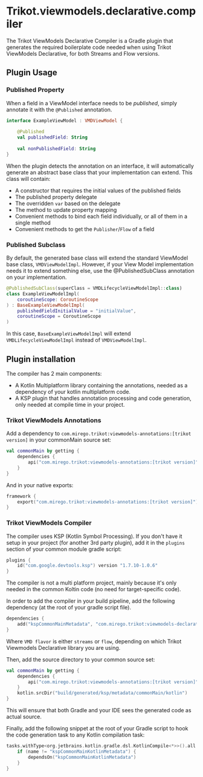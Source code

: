 # Trikot.viewmodels.declarative.compiler

The Trikot ViewModels Declarative Compiler is a Gradle plugin that generates the required boilerplate code needed when using Trikot ViewModels Declarative, for both Streams and Flow versions.

## Plugin Usage

### Published Property

When a field in a ViewModel interface needs to be *published*, simply annotate it with the `@Published` annotation.

```kotlin
interface ExampleViewModel : VMDViewModel {
    
    @Published
    val publishedField: String
    
    val nonPublishedField: String
}
```

When the plugin detects the annotation on an interface, it will automatically generate an abstract base class that your implementation can extend. This class will contain:
- A constructor that requires the initial values of the published fields
- The published property delegate
- The overridden `var` based on the delegate
- The method to update property mapping
- Convenient methods to bind each field individually, or all of them in a single method
- Convenient methods to get the `Publisher`/`Flow` of a field

### Published Subclass

By default, the generated base class will extend the standard ViewModel base class, `VMDViewModelImpl`. 
However, if your View Model implementation needs it to extend something else, use the @PublishedSubClass annotation on your implementation.

```kotlin
@PublishedSubClass(superClass = VMDLifecycleViewModelImpl::class)
class ExampleViewModelImpl(
    coroutineScope: CoroutineScope
) : BaseExampleViewModelImpl(
    publishedFieldInitialValue = "initialValue",
    coroutineScope = CoroutineScope
)
```

In this case, `BaseExampleViewModelImpl` will extend `VMDLifecycleViewModelImpl` instead of `VMDViewModelImpl`.


## Plugin installation

The compiler has 2 main components:
- A Kotlin Multiplatform library containing the annotations, needed as a dependency of your kotlin multiplatform code.
- A KSP plugin that handles annotation processing and code generation, only needed at compile time in your project.

### Trikot ViewModels Annotations

Add a dependency to `com.mirego.trikot:viewmodels-annotations:[trikot version]` in your commonMain source set:

```kotlin
val commonMain by getting {
    dependencies {
        api("com.mirego.trikot:viewmodels-annotations:[trikot version]")
    }
}
```

And in your native exports:
```kotlin
framework {
    export("com.mirego.trikot:viewmodels-annotations:[trikot version]")
}
```

### Trikot ViewModels Compiler

The compiler uses KSP (Kotlin Symbol Processing). If you don't have it setup in your project (for another 3rd party plugin), add it in the `plugins` section of your common module gradle script:

```kotlin
plugins {
    id("com.google.devtools.ksp") version "1.7.10-1.0.6"
}
```

The compiler is not a multi platform project, mainly because it's only needed in the common Koltin code (no need for target-specific code).

In order to add the compiler in your build pipeline, add the following dependency (at the root of your gradle script file). 

```kotlin
dependencies {
    add("kspCommonMainMetadata", "com.mirego.trikot:viewmodels-declarative-compiler-[VMD flavor]:[trikot version]")
}
```

Where `VMD flavor` is either `streams` or `flow`, depending on which Trikot Viewmodels Declarative library you are using.

Then, add the source directory to your common source set:

```kotlin
val commonMain by getting {
    dependencies {
        api("com.mirego.trikot:viewmodels-annotations:[trikot version]")
    }
    kotlin.srcDir("build/generated/ksp/metadata/commonMain/kotlin")
}
```

This will ensure that both Gradle and your IDE sees the generated code as actual source.

Finally, add the following snippet at the root of your Gradle script to hook the code generation task to any Kotlin compilation task:

```kotlin
tasks.withType<org.jetbrains.kotlin.gradle.dsl.KotlinCompile<*>>().all {
    if (name != "kspCommonMainKotlinMetadata") {
        dependsOn("kspCommonMainKotlinMetadata")
    }
}
```
